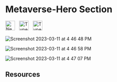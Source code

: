 # Metaverse-Hero Section

<img align="left" alt="NextJS" width="30px" style="padding-right:10px;" src="https://global.discourse-cdn.com/standard17/uploads/threejs/original/2X/e/e4f86d2200d2d35c30f7b1494e96b9595ebc2751.png" />

<img align="left" alt="TypeScript" width="30px" style="padding-right:10px;" src="https://www.vectorlogo.zone/logos/reactjs/reactjs-icon.svg" />

<img align="left" alt="TypeScript" width="30px" style="padding-right:10px;" src="https://cdn.jsdelivr.net/gh/devicons/devicon/icons/typescript/typescript-plain.svg" />

<br/>
<br/>

![Screenshot 2023-03-11 at 4 46 48 PM](https://user-images.githubusercontent.com/76642519/224485372-69292003-6499-4fbf-b870-e0bae08b5593.png)

![Screenshot 2023-03-11 at 4 46 58 PM](https://user-images.githubusercontent.com/76642519/224485376-4be0de6a-ebdd-4006-877a-9d4211368858.png)

![Screenshot 2023-03-11 at 4 47 07 PM](https://user-images.githubusercontent.com/76642519/224485379-2480bcde-ebf3-4481-8671-00a3077a604f.png)

## Resources
